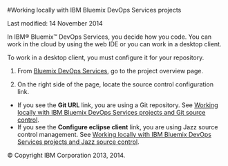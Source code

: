 #Working locally with IBM Bluemix DevOps Services projects

Last modified: 14 November 2014

In IBM&reg; Bluemix&trade; DevOps Services, you decide how you code.  You can work in the cloud by using the web IDE or you can work in a desktop client.

To work in a desktop client, you must configure it for your repository.

1. From [Bluemix DevOps Services](https://hub.jazz.net), go to the project overview page.

2. On the right side of the page, locate the source control configuration link.
 * <a name='git'></a>If you see the **Git URL** link, you are using a Git repository. See [Working locally with IBM Bluemix DevOps Services projects and Git source control][1].
 * <a name='jazzscm'></a>If you see the **Configure eclipse client** link, you are using Jazz source control management.  See [Working locally with IBM Bluemix DevOps Services projects and Jazz source control][2].


[1]: /docs/reference/gitclient
[2]: /docs/reference/jazz_scm_client
[3]: /docs

&copy; Copyright IBM Corporation 2013, 2014.
